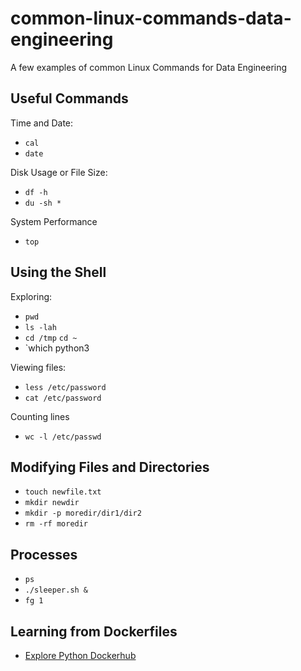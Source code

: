 # common-linux-commands-data-engineering
A few examples of common Linux Commands for Data Engineering

## Useful Commands

Time and Date:

* `cal`
* `date`

Disk Usage or File Size:

* `df -h`
* `du -sh *`

System Performance

* `top`

## Using the Shell

Exploring: 

* `pwd`
* `ls -lah`
* `cd /tmp` `cd ~`
* `which python3

Viewing files:

* `less /etc/password`
* `cat /etc/password`

Counting lines

* `wc -l /etc/passwd`

## Modifying Files and Directories

* `touch newfile.txt`
* `mkdir newdir`
* `mkdir -p moredir/dir1/dir2`
* `rm -rf moredir`

## Processes

* `ps`
* `./sleeper.sh &`
* `fg 1`

## Learning from Dockerfiles

* [Explore Python Dockerhub](https://hub.docker.com/_/python)


